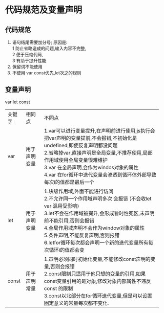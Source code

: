 # 代码规范及变量声明

## 代码规范
1. 语句结尾需要加分号; 
原因是:<br>
1 防止省略造成的问题,输入内容不完整,<br>
2 便于压缩代码,<br>
3 有助于提升性能<br>
2. 保留词不能使用<br>
3. 不使用 var const优先,let次之的规则<br>

## 变量声明 

var let const

<table>
<tr>
<td>关键字</td>
<td>相同点</td>
<td>不同点</td>
</tr>
<tr>
<td>var</td>
<td>用于声明变量</td>
<td>1.var可以进行变量提升,在声明前进行使用,js执行会把var声明的变量提前,不会报错,不初始化是undefined,即使反复声明都没问题
<br>
2.省略掉var,直接声明是全局变量,不推荐使用,局部作用域使用全局变量很难维护<br>
3.var 在全局声明,会作为windos对象的属性<br>
4.var 在for循环中迭代变量会渗透到循环体外部导致 每次i的值都是最后一个
</td>
</tr>
<tr>
<td>let</td>
<td>用于声明变量</td>
<td>
1.块级作用域,外面不能进行访问<br>
2.不允许同一个作用域声明多次 会报错 (不会收let var 混用受影响)<br>
3.let不会在作用域被提升,会形成暂时性死区,未声明前不能引用,否则会报错<br>
4.全局作用域声明不会作为window对象的属性<br>
5.条件声明,不能反复声明,否则报错<br>
6.letfor循环每次都会声明一个新的迭代变量所有每次循环i的值都会变
</td>
</tr>
<tr>
<td>const</td>
<td>用于声明常量</td>
<td>
1.声明必须同时初始化变量,不能修改const声明的变量,否则会报错<br>
2.const限制只适用于他只想的变量的引用,如果const变量引用的是对象,修改对象内部属性不违反const 的限制<br>
3.const以北部分在for循环迭代变量,但是可以设置固定意义的常量每次都不变化.
</td>
</tr>
</table>

